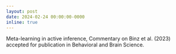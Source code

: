```yaml
---
layout: post
date: 2024-02-24 00:00:00-0000
inline: true
---
```

Meta-learning in active inference, Commentary on Binz et al. (2023) accepted for publication in Behavioral and Brain Science.
